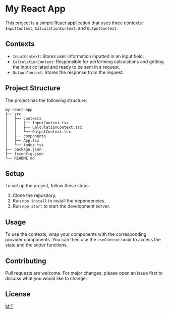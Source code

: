 # My React App

This project is a simple React application that uses three contexts: `InputContext`, `CalculationContext`, and `OutputContext`.

## Contexts

- `InputContext`: Stores user information inputted in an input field.
- `CalculationContext`: Responsible for performing calculations and getting the input collated and ready to be sent in a request.
- `OutputContext`: Stores the response from the request.

## Project Structure

The project has the following structure:

```
my-react-app
├── src
│   ├── contexts
│   │   ├── InputContext.tsx
│   │   ├── CalculationContext.tsx
│   │   └── OutputContext.tsx
│   ├── components
│   ├── App.tsx
│   └── index.tsx
├── package.json
├── tsconfig.json
└── README.md
```

## Setup

To set up the project, follow these steps:

1. Clone the repository.
2. Run `npm install` to install the dependencies.
3. Run `npm start` to start the development server.

## Usage

To use the contexts, wrap your components with the corresponding provider components. You can then use the `useContext` hook to access the state and the setter functions.

## Contributing

Pull requests are welcome. For major changes, please open an issue first to discuss what you would like to change.

## License

[MIT](https://choosealicense.com/licenses/mit/)